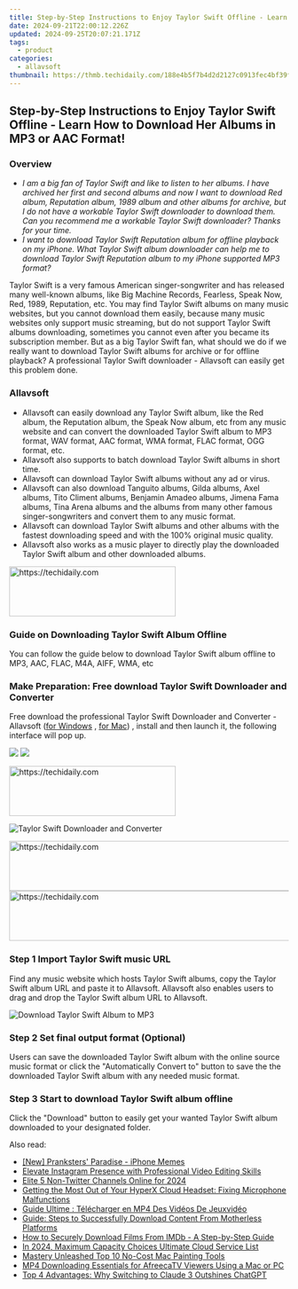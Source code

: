 ```yaml
---
title: Step-by-Step Instructions to Enjoy Taylor Swift Offline - Learn How to Download Her Albums in MP3 or AAC Format!
date: 2024-09-21T22:00:12.226Z
updated: 2024-09-25T20:07:21.171Z
tags:
  - product
categories:
  - allavsoft
thumbnail: https://thmb.techidaily.com/188e4b5f7b4d2d2127c0913fec4bf39f7b63f882f1dce5c675f74afd09d13628.jpg
---
```


## Step-by-Step Instructions to Enjoy Taylor Swift Offline - Learn How to Download Her Albums in MP3 or AAC Format!

### Overview

* _I am a big fan of Taylor Swift and like to listen to her albums. I have archived her first and second albums and now I want to download Red album, Reputation album, 1989 album and other albums for archive, but I do not have a workable Taylor Swift downloader to download them. Can you recommend me a workable Taylor Swift downloader? Thanks for your time._
* _I want to download Taylor Swift Reputation album for offline playback on my iPhone. What Taylor Swift album downloader can help me to download Taylor Swift Reputation album to my iPhone supported MP3 format?_

Taylor Swift is a very famous American singer-songwriter and has released many well-known albums, like Big Machine Records, Fearless, Speak Now, Red, 1989, Reputation, etc. You may find Taylor Swift albums on many music websites, but you cannot download them easily, because many music websites only support music streaming, but do not support Taylor Swift albums downloading, sometimes you cannot even after you became its subscription member. But as a big Taylor Swift fan, what should we do if we really want to download Taylor Swift albums for archive or for offline playback? A professional Taylor Swift downloader - Allavsoft can easily get this problem done.

### Allavsoft

* Allavsoft can easily download any Taylor Swift album, like the Red album, the Reputation album, the Speak Now album, etc from any music website and can convert the downloaded Taylor Swift album to MP3 format, WAV format, AAC format, WMA format, FLAC format, OGG format, etc.
* Allavsoft also supports to batch download Taylor Swift albums in short time.
* Allavsoft can download Taylor Swift albums without any ad or virus.
* Allavsoft can also download Tanguito albums, Gilda albums, Axel albums, Tito Climent albums, Benjamin Amadeo albums, Jimena Fama albums, Tina Arena albums and the albums from many other famous singer-songwriters and convert them to any music format.
* Allavsoft can download Taylor Swift albums and other albums with the fastest downloading speed and with the 100% original music quality.
* Allavsoft also works as a music player to directly play the downloaded Taylor Swift album and other downloaded albums.

<!-- affiliate ads begin -->
<a href="https://aligracehair.sjv.io/c/5597632/2087248/19272" target="_top" id="2087248">
  <img src="//a.impactradius-go.com/display-ad/19272-2087248" border="0" alt="https://techidaily.com" width="300" height="90"/>
</a>
<img height="0" width="0" src="https://aligracehair.sjv.io/i/5597632/2087248/19272" style="position:absolute;visibility:hidden;" border="0" />
<!-- affiliate ads end -->

### Guide on Downloading Taylor Swift Album Offline

You can follow the guide below to download Taylor Swift album offline to MP3, AAC, FLAC, M4A, AIFF, WMA, etc

### Make Preparation: Free download Taylor Swift Downloader and Converter

Free download the professional Taylor Swift Downloader and Converter - Allavsoft ([for Windows](https://tools.techidaily.com/allavsoft/products/) , [for Mac](https://tools.techidaily.com/allavsoft/products/)) , install and then launch it, the following interface will pop up.

[![](https://www.allavsoft.com/how-to/../images/how-to/free-download-win.jpg)](https://tools.techidaily.com/allavsoft/products/) [![](https://www.allavsoft.com/how-to/../images/how-to/free-download-mac.jpg)](https://tools.techidaily.com/allavsoft/products/)

<!-- affiliate ads begin -->
<a href="https://aligracehair.sjv.io/c/5597632/1896505/19272" target="_top" id="1896505">
  <img src="//a.impactradius-go.com/display-ad/19272-1896505" border="0" alt="https://techidaily.com" width="300" height="90"/>
</a>
<img height="0" width="0" src="https://aligracehair.sjv.io/i/5597632/1896505/19272" style="position:absolute;visibility:hidden;" border="0" />
<!-- affiliate ads end -->

![Taylor Swift Downloader and Converter](https://www.allavsoft.com/how-to/../images/allavsoft/screen-shot-600.jpg)

<!-- affiliate ads begin -->
<a href="https://aligracehair.sjv.io/c/5597632/2012434/19272" target="_top" id="2012434">
  <img src="//a.impactradius-go.com/display-ad/19272-2012434" border="0" alt="https://techidaily.com" width="728" height="90"/>
</a>
<img height="0" width="0" src="https://aligracehair.sjv.io/i/5597632/2012434/19272" style="position:absolute;visibility:hidden;" border="0" />
<!-- affiliate ads end -->

<!-- affiliate ads begin -->
<a href="https://appsumo.8odi.net/c/5597632/2068411/7443" target="_top" id="2068411">
  <img src="//a.impactradius-go.com/display-ad/7443-2068411" border="0" alt="https://techidaily.com" width="728" height="90"/>
</a>
<img height="0" width="0" src="https://appsumo.8odi.net/i/5597632/2068411/7443" style="position:absolute;visibility:hidden;" border="0" />
<!-- affiliate ads end -->

### Step 1 Import Taylor Swift music URL

Find any music website which hosts Taylor Swift albums, copy the Taylor Swift album URL and paste it to Allavsoft. Allavsoft also enables users to drag and drop the Taylor Swift album URL to Allavsoft.

![Download Taylor Swift Album to MP3](https://www.allavsoft.com/how-to/../images/how-to/download-rtmp-video/download-rtmp-video.jpg)

### Step 2 Set final output format (Optional)

Users can save the downloaded Taylor Swift album with the online source music format or click the "Automatically Convert to" button to save the the downloaded Taylor Swift album with any needed music format.

### Step 3 Start to download Taylor Swift album offline

Click the "Download" button to easily get your wanted Taylor Swift album downloaded to your designated folder.

<ins class="adsbygoogle"
     style="display:block"
     data-ad-format="autorelaxed"
     data-ad-client="ca-pub-7571918770474297"
     data-ad-slot="1223367746"></ins>

<ins class="adsbygoogle"
     style="display:block"
     data-ad-client="ca-pub-7571918770474297"
     data-ad-slot="8358498916"
     data-ad-format="auto"
     data-full-width-responsive="true"></ins>

<span class="atpl-alsoreadstyle">Also read:</span>
<div><ul>
<li><a href="https://fox-info.techidaily.com/new-pranksters-paradise-iphone-memes/"><u>[New] Pranksters' Paradise - iPhone Memes</u></a></li>
<li><a href="https://instagram-video-recordings.techidaily.com/elevate-instagram-presence-with-professional-video-editing-skills/"><u>Elevate Instagram Presence with Professional Video Editing Skills</u></a></li>
<li><a href="https://twitter-clips.techidaily.com/elite-5-non-twitter-channels-online-for-2024/"><u>Elite 5 Non-Twitter Channels Online for 2024</u></a></li>
<li><a href="https://sound-issues.techidaily.com/getting-the-most-out-of-your-hyperx-cloud-headset-fixing-microphone-malfunctions/"><u>Getting the Most Out of Your HyperX Cloud Headset: Fixing Microphone Malfunctions</u></a></li>
<li><a href="https://fox-tips.techidaily.com/guide-ultime-telecharger-en-mp4-des-videos-de-jeuxvideo/"><u>Guide Ultime : Télécharger en MP4 Des Vidéos De Jeuxvidéo</u></a></li>
<li><a href="https://fox-tips.techidaily.com/guide-steps-to-successfully-download-content-from-motherless-platforms/"><u>Guide: Steps to Successfully Download Content From Motherless Platforms</u></a></li>
<li><a href="https://fox-tips.techidaily.com/how-to-securely-download-films-from-imdb-a-step-by-step-guide/"><u>How to Securely Download Films From IMDb - A Step-by-Step Guide</u></a></li>
<li><a href="https://extra-guidance.techidaily.com/in-2024-maximum-capacity-choices-ultimate-cloud-service-list/"><u>In 2024, Maximum Capacity Choices Ultimate Cloud Service List</u></a></li>
<li><a href="https://extra-lessons.techidaily.com/mastery-unleashed-top-10-no-cost-mac-painting-tools/"><u>Mastery Unleashed Top 10 No-Cost Mac Painting Tools</u></a></li>
<li><a href="https://fox-tips.techidaily.com/mp4-downloading-essentials-for-afreecatv-viewers-using-a-mac-or-pc/"><u>MP4 Downloading Essentials for AfreecaTV Viewers Using a Mac or PC</u></a></li>
<li><a href="https://tech-revival.techidaily.com/top-4-advantages-why-switching-to-claude-3-outshines-chatgpt/"><u>Top 4 Advantages: Why Switching to Claude 3 Outshines ChatGPT</u></a></li>
</ul></div>

